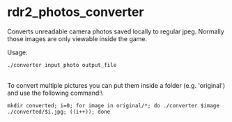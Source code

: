 # rdr2_photos_converter
Converts unreadable camera photos saved locally to regular jpeg. Normally those images are only viewable inside the game.

Usage:
```
./converter input_photo output_file
```
\
To convert multiple pictures you can put them inside a folder (e.g.  'original') and use the following command:\
```
mkdir converted; i=0; for image in original/*; do ./converter $image ./converted/$i.jpg; ((i++)); done
```
